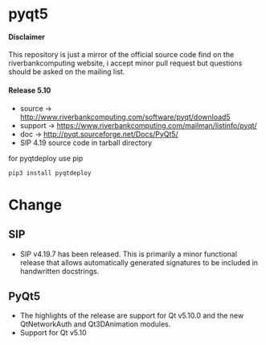 pyqt5
=====

#### Disclaimer
This repository is just a mirror of the official source code find on the riverbankcomputing website, i accept minor pull request but questions should be asked on the mailing list. 

#### Release 5.10
* source  -> http://www.riverbankcomputing.com/software/pyqt/download5
* support -> https://www.riverbankcomputing.com/mailman/listinfo/pyqt/
* doc     -> http://pyqt.sourceforge.net/Docs/PyQt5/
* SIP 4.19 source code in tarball directory

for pyqtdeploy use pip

    pip3 install pyqtdeploy

Change
=====

## SIP

* SIP v4.19.7 has been released. This is primarily a minor functional release that allows automatically generated signatures to be included in handwritten docstrings. 

## PyQt5

*    The highlights of the release are support for Qt v5.10.0 and the new QtNetworkAuth and Qt3DAnimation modules.
*    Support for Qt v5.10

